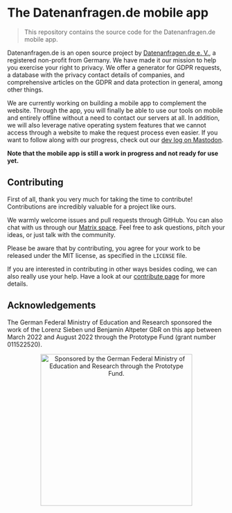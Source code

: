 # The Datenanfragen.de mobile app

> This repository contains the source code for the Datenanfragen.de mobile app.

Datenanfragen.de is an open source project by [Datenanfragen.de e.&nbsp;V.](https://www.datarequests.org/verein), a registered non-profit from Germany. We have made it our mission to help you exercise your right to privacy. We offer a generator for GDPR requests, a database with the privacy contact details of companies, and comprehensive articles on the GDPR and data protection in general, among other things.

<!-- TODO: Screenshot -->

We are currently working on building a mobile app to complement the website. Through the app, you will finally be able to use our tools on mobile and entirely offline without a need to contact our servers at all. In addition, we will also leverage native operating system features that we cannot access through a website to make the request process even easier. If you want to follow along with our progress, check out our [dev log on Mastodon](https://chaos.social/@dev_at_datarequestsORG).

**Note that the mobile app is still a work in progress and not ready for use yet.**

<!-- TODO: Development instructions. -->

## Contributing

First of all, thank you very much for taking the time to contribute! Contributions are incredibly valuable for a project like ours.

We warmly welcome issues and pull requests through GitHub. You can also chat with us through our [Matrix space](https://matrix.to/#/#datenanfragen:matrix.altpeter.me). Feel free to ask questions, pitch your ideas, or just talk with the community.

Please be aware that by contributing, you agree for your work to be released under the MIT license, as specified in the `LICENSE` file.

If you are interested in contributing in other ways besides coding, we can also really use your help. Have a look at our [contribute page](https://www.datarequests.org/contribute) for more details.

## Acknowledgements

The German Federal Ministry of Education and Research sponsored the work of the Lorenz Sieben und Benjamin Altpeter GbR on this app between March 2022 and August 2022 through the Prototype Fund (grant number 011522520).

<p align="center">
  <img width="350" alt="Sponsored by the German Federal Ministry of Education and Research through the Prototype Fund." src="https://static.dacdn.de/other/bmbf-ptf-logo.svg">
</p>
